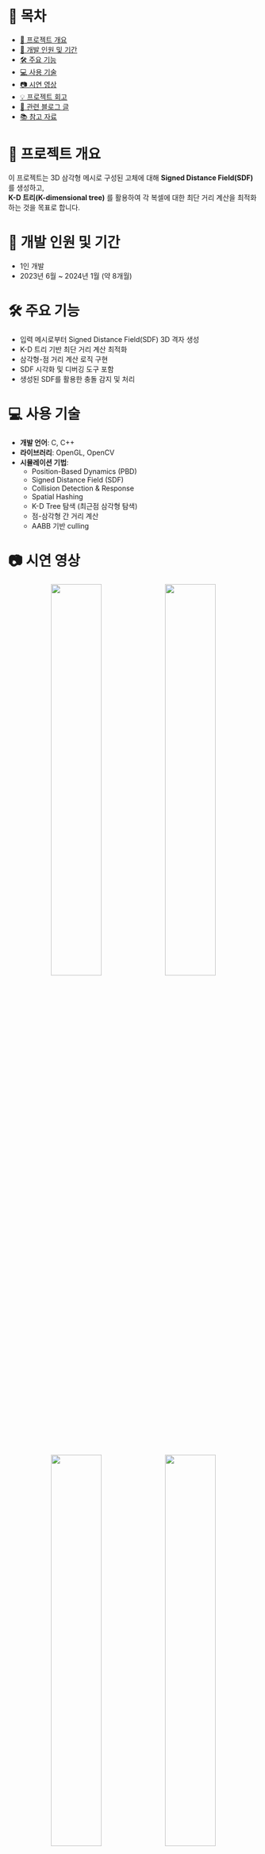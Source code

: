 # 📑 목차
- [🧾 프로젝트 개요](#-프로젝트-개요)
- [📆 개발 인원 및 기간](#-개발-인원-및-기간)
- [🛠️ 주요 기능](#️-주요-기능)
- [💻 사용 기술](#-사용-기술)
- [📷 시연 영상](#-시연-영상)
- [💡 프로젝트 회고](#-프로젝트-회고)
- [🔖 관련 블로그 글](#-관련-블로그-글)
- [📚 참고 자료](#-참고-자료)

# 🧾 프로젝트 개요
이 프로젝트는 3D 삼각형 메시로 구성된 고체에 대해 **Signed Distance Field(SDF)** 를 생성하고,  
 **K-D 트리(K-dimensional tree)** 를 활용하여 각 복셀에 대한 최단 거리 계산을 최적화하는 것을 목표로 합니다.


# 📆 개발 인원 및 기간
- 1인 개발
- 2023년 6월 ~ 2024년 1월 (약 8개월)



# 🛠️ 주요 기능
- 입력 메시로부터 Signed Distance Field(SDF) 3D 격자 생성
- K-D 트리 기반 최단 거리 계산 최적화
- 삼각형-점 거리 계산 로직 구현
- SDF 시각화 및 디버깅 도구 포함
- 생성된 SDF를 활용한 충돌 감지 및 처리



# 💻 사용 기술
- **개발 언어**: C, C++
- **라이브러리**: OpenGL, OpenCV
- **시뮬레이션 기법**:
  - Position-Based Dynamics (PBD)
  - Signed Distance Field (SDF)
  - Collision Detection & Response
  - Spatial Hashing
  - K-D Tree 탐색 (최근점 삼각형 탐색)
  - 점-삼각형 간 거리 계산
  - AABB 기반 culling
  

# 📷 시연 영상
<p align="center">
  <img src="https://github.com/user-attachments/assets/cd435f89-39eb-44a6-a240-41c691e5e963" width="45%">
  <img src="https://github.com/user-attachments/assets/959a3b2f-9261-4467-856a-0d8e0f62855e" width="45%"><br>
  <img src="https://github.com/user-attachments/assets/4e1b82a9-a941-41d4-b9a8-480f4b562da4" width="45%">
  <img src="https://github.com/user-attachments/assets/72b28dcd-94e8-46ac-81ec-90e0ca17f708" width="45%">
</p>


[🔗 시연 영상 링크 (Youtube)](https://www.youtube.com/playlist?list=PLL7N-Nw3U-P1VskT4llhvH_EJs00NhZ-c)



# 💡 프로젝트 회고
기존의 충돌 처리는 주로 AABB 또는 단순한 거리 기반으로 처리되어 정밀도가 떨어지거나 연산량이 매우 컸습니다.  
이번 프로젝트를 통해 **거리 필드(SDF)** 와 **K-D 트리 탐색**을 결합함으로써,  
정확성과 성능을 모두 만족하는 충돌 처리를 구현할 수 있었습니다.

이러한 최적화 기법은 물리 기반 시뮬레이션, 게임 충돌 처리, 로봇 경로 탐색 등 다양한 실시간 시스템에 적용될 수 있습니다.  
특히 향후 cloth, soft-body, fluid 시뮬레이션과의 통합을 고려한 기반 기술로 확장 가능성을 확인했습니다.
이전에 진행했던 SDF 기반 충돌 처리는 방정식으로 표현 가능한 물체에 대해서만 가능했습니다.
이를 해결하기 위해 임의의 메시에 대해 SDF를 생성하고, 더 나아가 K-D 트리 탐색을 통해 알고리즘적으로 연산을 줄이는 경험을 할 수 있었습니다.

이러한 알고리즘 최적화 경험은 물리 기반 시뮬레이션, 게임 충돌 처리, 로봇 경로 탐색 등 다양한 실시간 시스템에 적용될 수 있습니다.  



# 🔖 관련 블로그 글
- [🔗 자세한 구현 및 학습 과정 정리 (Tistory)](https://coding-l7.tistory.com/category/%EB%AC%BC%EB%A6%AC%20%EA%B8%B0%EB%B0%98%20%EC%8B%9C%EB%AE%AC%EB%A0%88%EC%9D%B4%EC%85%98/Cloth%20Simulation)

  
# 📚 참고 자료

### Generating SDF
- [Generating Signed Distance Fields from Triangle Meshes – Bærentzen & Aanæs](https://www2.imm.dtu.dk/pubdb/edoc/imm1289.pdf)

### SDF:
- https://mshgrid.com/2021/02/07/computing-the-sign-of-discrete-distance-fields/

### AABB tree:
- https://mshgrid.com/2021/01/17/aabb-tree/

### K-D tree:
- https://www.baeldung.com/cs/k-d-trees#:~:text=A%20K%2DD%20Tree%20is%20a,one%20of%20the%20K%20dimensions.

